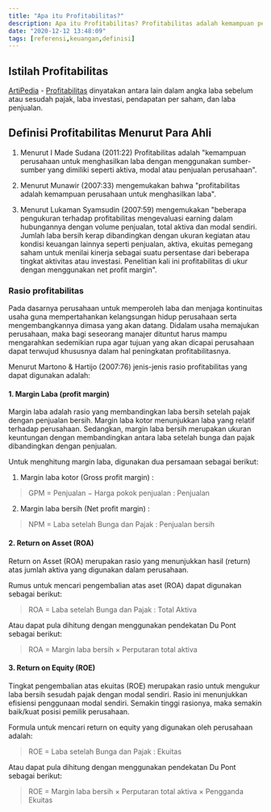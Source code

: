 ```yaml
---
title: "Apa itu Profitabilitas?"
description: Apa itu Profitabilitas? Profitabilitas adalah kemampuan perusahaan untuk menghasilkan laba dengan menggunakan sumber-sumber yang dimiliki seperti aktiva, modal atau penjualan perusahaan.
date: "2020-12-12 13:48:09"
tags: [referensi,keuangan,definisi]
---
```


## Istilah Profitabilitas
[ArtiPedia](/ "ArtiPedia") - [Profitabilitas](https://id.wikipedia.org/wiki/Profitabilitas "Profitabilitas") dinyatakan antara lain dalam angka laba sebelum atau sesudah pajak, laba investasi, pendapatan per saham, dan laba penjualan. 

## Definisi Profitabilitas Menurut Para Ahli
1. Menurut I Made Sudana (2011:22) Profitabilitas adalah "kemampuan perusahaan untuk menghasilkan laba dengan menggunakan sumber-sumber yang dimiliki seperti aktiva, modal atau penjualan perusahaan". 

2. Menurut Munawir (2007:33) mengemukakan bahwa "profitabilitas adalah kemampuan perusahaan untuk menghasilkan laba".
3. Menurut Lukaman Syamsudin (2007:59) mengemukakan "beberapa pengukuran terhadap profitabilitas mengevaluasi earning dalam hubungannya dengan volume penjualan, total aktiva dan modal sendiri. Jumlah laba bersih kerap dibandingkan dengan ukuran kegiatan atau kondisi keuangan lainnya seperti penjualan, aktiva, ekuitas pemegang saham untuk menilai kinerja sebagai suatu persentase dari beberapa tingkat aktivitas atau investasi. Penelitian kali ini profitabilitas di ukur dengan menggunakan net profit margin".

### Rasio profitabilitas
Pada dasarnya perusahaan untuk memperoleh laba dan menjaga kontinuitas usaha guna mempertahankan kelangsungan hidup perusahaan serta mengembangkannya dimasa yang akan datang. Didalam usaha memajukan perusahaan, maka bagi seseorang manajer dituntut harus mampu mengarahkan sedemikian rupa agar tujuan yang akan dicapai perusahaan dapat terwujud khususnya dalam hal peningkatan profitabilitasnya.

Menurut Martono & Hartijo (2007:76) jenis-jenis rasio profitabilitas yang dapat digunakan adalah:

#### 1.	Margin Laba (profit margin)
Margin laba adalah rasio yang membandingkan laba bersih setelah pajak dengan penjualan bersih. Margin laba kotor menunjukkan laba yang relatif terhadap perusahaan. Sedangkan, margin laba bersih merupakan ukuran keuntungan dengan membandingkan antara laba setelah bunga dan pajak dibandingkan dengan penjualan.

Untuk menghitung margin laba, digunakan dua persamaan sebagai berikut:

1) Margin laba kotor (Gross profit margin) :
> GPM = Penjualan − Harga pokok penjualan : Penjualan

2) Margin laba bersih (Net profit margin) :
> NPM = Laba setelah Bunga dan Pajak : Penjualan bersih

#### 2.	Return on Asset (ROA)
Return on Asset (ROA) merupakan rasio yang menunjukkan hasil (return) atas jumlah aktiva yang digunakan dalam perusahaan.

Rumus untuk mencari pengembalian atas aset (ROA) dapat digunakan sebagai berikut:
> ROA = Laba setelah Bunga dan Pajak : Total Aktiva

Atau dapat pula dihitung dengan menggunakan pendekatan Du Pont sebagai berikut:

> ROA = Margin laba bersih × Perputaran total aktiva

#### 3. Return on Equity (ROE) 
Tingkat pengembalian atas ekuitas (ROE) merupakan rasio untuk mengukur laba bersih sesudah pajak dengan modal sendiri. Rasio ini menunjukkan efisiensi penggunaan modal sendiri. Semakin tinggi rasionya, maka semakin baik/kuat posisi pemilik perusahaan.

Formula untuk mencari return on equity yang digunakan oleh perusahaan adalah:
> ROE = Laba setelah Bunga dan Pajak : Ekuitas

Atau dapat pula dihitung dengan menggunakan pendekatan Du Pont sebagai berikut:

> ROE = Margin laba bersih × Perputaran total aktiva × Pengganda Ekuitas
